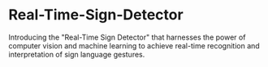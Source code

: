 # Real-Time-Sign-Detector
Introducing the "Real-Time Sign Detector" that harnesses the power of computer vision and machine learning to achieve real-time recognition and interpretation of sign language gestures.
